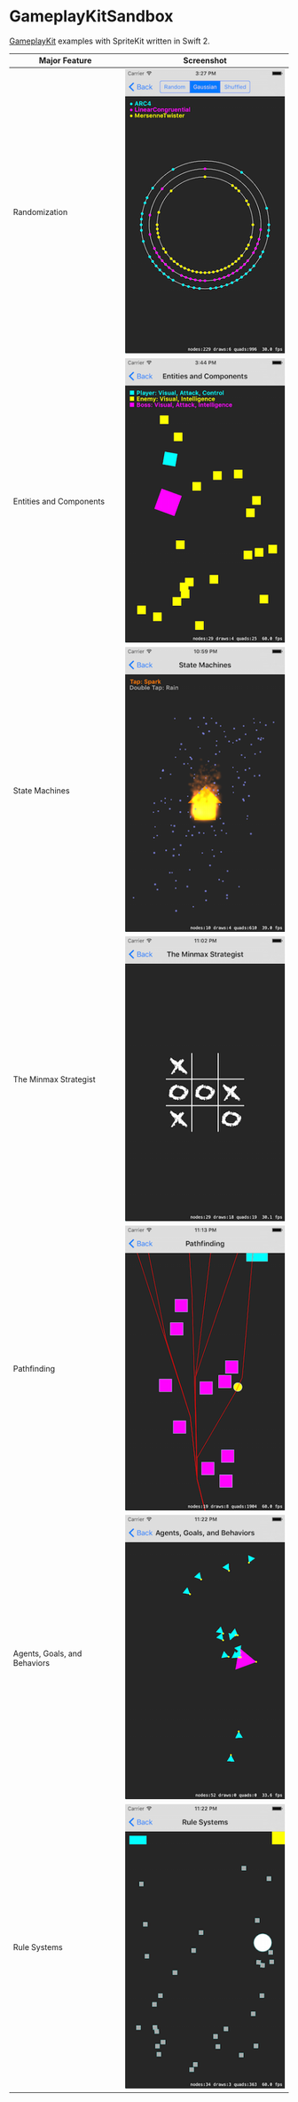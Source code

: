 # GameplayKitSandbox

[GameplayKit](https://developer.apple.com/library/ios/documentation/General/Conceptual/GameplayKit_Guide/) examples with SpriteKit written in Swift 2.

Major Feature | Screenshot
--- | ---
Randomization | ![](screenshot/randomization.png)
Entities and Components | ![](screenshot/entities.png)
State Machines | ![](screenshot/state.png)
The Minmax Strategist | ![](screenshot/minmax.png)
Pathfinding | ![](screenshot/pathfinding.png)
Agents, Goals, and Behaviors | ![](screenshot/agents.png)
Rule Systems | ![](screenshot/rule.png)

